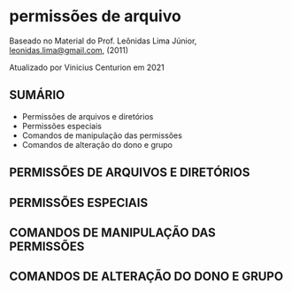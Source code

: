 # permissões de arquivo

Baseado no Material do Prof. Leônidas Lima Júnior, leonidas.lima@gmail.com, (2011)

Atualizado por Vinicius Centurion em 2021

## SUMÁRIO
* Permissões de arquivos e diretórios
* Permissões especiais
* Comandos de manipulação das permissões
* Comandos de alteração do dono e grupo

## PERMISSÕES DE ARQUIVOS E DIRETÓRIOS

## PERMISSÕES ESPECIAIS

## COMANDOS DE MANIPULAÇÃO DAS PERMISSÕES

## COMANDOS DE ALTERAÇÃO DO DONO E GRUPO